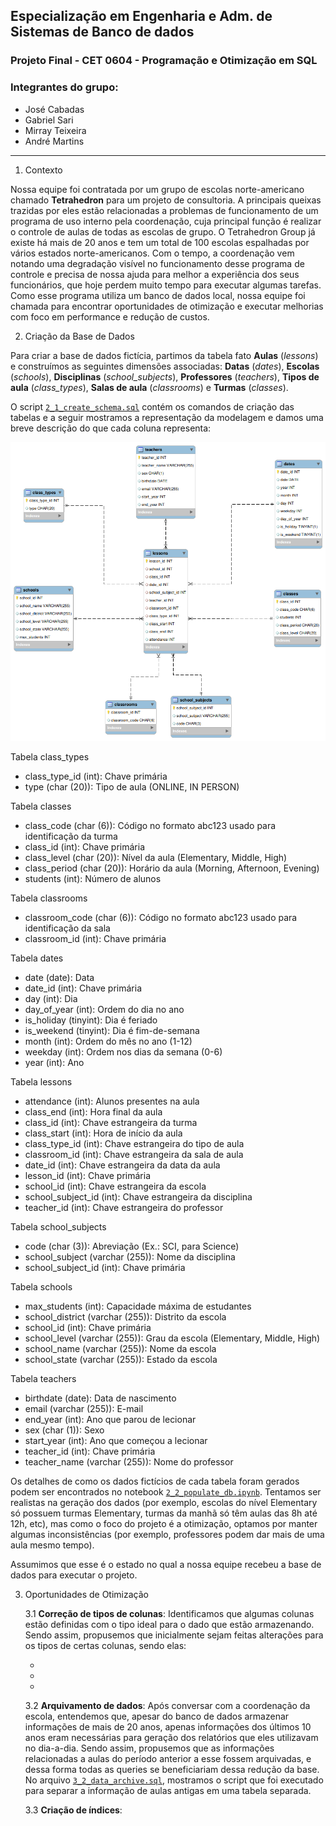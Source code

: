 ## Especialização em Engenharia e Adm. de Sistemas de Banco de dados 
### Projeto Final - CET 0604 - Programação e Otimização em SQL
### Integrantes do grupo:

- José Cabadas
- Gabriel Sari
- Mirray Teixeira
- André Martins

<hr>

1.  Contexto

Nossa equipe foi contratada por um grupo de escolas norte-americano chamado **Tetrahedron** para um projeto de consultoria. A principais queixas trazidas por eles estão relacionadas a problemas de funcionamento de um programa de uso interno pela coordenação, cuja principal função é realizar o controle de aulas de todas as escolas de grupo. O Tetrahedron Group já existe há mais de 20 anos e tem um total de 100 escolas espalhadas por vários estados norte-americanos. Com o tempo, a coordenação vem notando uma degradação visível no funcionamento desse programa de controle e precisa de nossa ajuda para melhor a experiência dos seus funcionários, que hoje perdem muito tempo para executar algumas tarefas. Como esse programa utiliza um banco de dados local, nossa equipe foi chamada para encontrar oportunidades de otimização e executar melhorias com foco em performance e redução de custos.

2.  Criação da Base de Dados

Para criar a base de dados fictícia, partimos da tabela fato **Aulas** (*lessons*) e construímos as seguintes dimensões associadas: **Datas** (*dates*),  **Escolas** (*schools*),  **Disciplinas** (*school_subjects*),  **Professores** (*teachers*),  **Tipos de aula** (*class_types*),  **Salas de aula** (*classrooms*) e **Turmas** (*classes*). 

O script [`2_1_create_schema.sql`](schools/scripts/2_1_create_schema.sql) contém os comandos de criação das tabelas e a seguir mostramos a representação da modelagem e damos uma breve descrição do que cada coluna representa:

![database schema](schools/images/model.png)

Tabela class_types
- class_type_id (int): Chave primária
- type (char (20)): Tipo de aula (ONLINE, IN PERSON)

Tabela classes
- class_code (char (6)): Código no formato abc123 usado para identificação da turma
- class_id (int): Chave primária 
- class_level (char (20)): Nível da aula (Elementary, Middle, High)
- class_period (char (20)): Horário da aula (Morning, Afternoon, Evening)
- students (int): Número de alunos

Tabela classrooms
- classroom_code (char (6)): Código no formato abc123 usado para identificação da sala
- classroom_id (int): Chave primária

Tabela dates
- date (date): Data
- date_id (int): Chave primária
- day (int): Dia
- day_of_year (int): Ordem do dia no ano
- is_holiday (tinyint): Dia é feriado
- is_weekend (tinyint): Dia é fim-de-semana
- month (int): Ordem do mês no ano (1-12)
- weekday (int): Ordem nos dias da semana (0-6)
- year (int): Ano

Tabela lessons
- attendance (int): Alunos presentes na aula
- class_end (int): Hora final da aula
- class_id (int): Chave estrangeira da turma
- class_start (int): Hora de início da aula
- class_type_id (int): Chave estrangeira do tipo de aula
- classroom_id (int): Chave estrangeira da sala de aula
- date_id (int): Chave estrangeira da data da aula
- lesson_id (int): Chave primária
- school_id (int): Chave estrangeira da escola
- school_subject_id (int): Chave estrangeira da disciplina
- teacher_id (int): Chave estrangeira do professor

Tabela school_subjects
- code (char (3)): Abreviação (Ex.: SCI, para Science)
- school_subject (varchar (255)): Nome da disciplina
- school_subject_id (int): Chave primária

Tabela schools
- max_students (int): Capacidade máxima de estudantes
- school_district (varchar (255)): Distrito da escola
- school_id (int): Chave primária
- school_level (varchar (255)): Grau da escola (Elementary, Middle, High)
- school_name (varchar (255)): Nome da escola
- school_state (varchar (255)): Estado da escola

Tabela teachers
- birthdate (date): Data de nascimento
- email (varchar (255)): E-mail
- end_year (int): Ano que parou de lecionar
- sex (char (1)): Sexo
- start_year (int): Ano que começou a lecionar
- teacher_id (int): Chave primária
- teacher_name (varchar (255)): Nome do professor

Os detalhes de como os dados fictícios de cada tabela foram gerados podem ser encontrados no notebook [`2_2_populate_db.ipynb`](schools/notebooks/2_2_populate_db.ipynb). Tentamos ser realistas na geração dos dados (por exemplo, escolas do nível Elementary só possuem turmas Elementary, turmas da manhã só têm aulas das 8h até 12h, etc), mas como o foco do projeto é a otimização, optamos por manter algumas inconsistências (por exemplo, professores podem dar mais de uma aula mesmo tempo).

Assumimos que esse é o estado no qual a nossa equipe recebeu a base de dados para executar o projeto.

3.  Oportunidades de Otimização

    3.1 **Correção de tipos de colunas**: Identificamos que algumas colunas estão definidas com o tipo ideal para o dado que estão armazenando. Sendo assim, propusemos que inicialmente sejam feitas alterações para os tipos de certas colunas, sendo elas:

    - 
    - 
    - 

    3.2 **Arquivamento de dados**: Após conversar com a coordenação da escola, entendemos que, apesar do banco de dados armazenar informações de mais de 20 anos, apenas informações dos últimos 10 anos eram necessárias para geração dos relatórios que eles utilizavam no dia-a-dia. Sendo assim, propusemos que as informações relacionadas a aulas do período anterior a esse fossem arquivadas, e dessa forma todas as queries se beneficiariam dessa redução da base. No arquivo [`3_2_data_archive.sql`](schools/scripts/3_2_data_archive.sql), mostramos o script que foi executado para separar a informação de aulas antigas em uma tabela separada. 

    3.3 **Criação de índices**: 